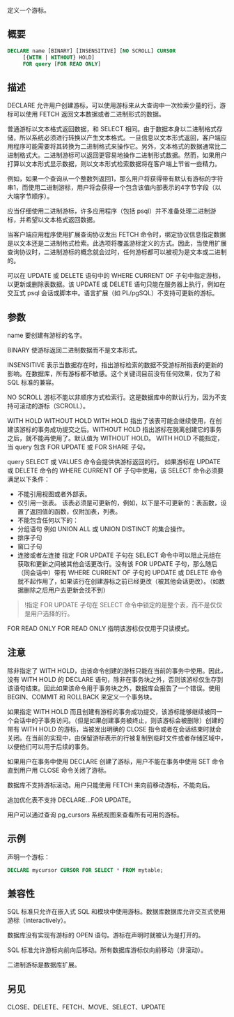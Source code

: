 定义一个游标。

## 概要

```sql
DECLARE name [BINARY] [INSENSITIVE] [NO SCROLL] CURSOR 
     [{WITH | WITHOUT} HOLD] 
     FOR query [FOR READ ONLY]
```

## 描述
DECLARE 允许用户创建游标，可以使用游标来从大查询中一次检索少量的行。游标可以使用 FETCH 返回文本数据或者二进制形式的数据。

普通游标以文本格式返回数据，和 SELECT 相同。由于数据本身以二进制格式存储，所以系统必须进行转换以产生文本格式。一旦信息以文本形式返回，客户端应用程序可能需要将其转换为二进制格式来操作它。另外，文本格式的数据通常比二进制格式大。二进制游标可以返回更容易地操作二进制形式数据。然而，如果用户打算以文本形式显示数据，则以文本形式检索数据将在客户端上节省一些精力。

例如，如果一个查询从一个整数列返回1，那么用户将获得带有默认有游标的字符串1，而使用二进制游标，用户将会获得一个包含该值内部表示的4字节字段（以大端字节顺序）。

应当仔细使用二进制游标，许多应用程序（包括 psql）并不准备处理二进制游标，并希望以文本格式返回数据。

当客户端应用程序使用扩展查询协议发出 FETCH 命令时，绑定协议信息指定数据是以文本还是二进制格式检索。此选项将覆盖游标定义的方式。因此，当使用扩展查询协议时，二进制游标的概念就会过时，任何游标都可以被视为是文本或二进制的。

可以在 UPDATE 或 DELETE 语句中的 WHERE CURRENT OF 子句中指定游标，以更新或删除表数据。该 UPDATE 或 DELETE 语句只能在服务器上执行，例如在交互式 psql 会话或脚本中。语言扩展（如 PL/pgSQL）不支持可更新的游标。

## 参数

name
要创建有游标的名字。

BINARY
使游标返回二进制数据而不是文本形式。

INSENSITIVE
表示当数据存在时，指出游标检索的数据不受游标所指表的更新的影响。在数据库，所有游标都不敏感。这个关键词目前没有任何效果，仅为了和 SQL 标准的兼容。

NO SCROLL
游标不能以非顺序方式检索行。这是数据库中的默认行为，因为不支持可滚动的游标（SCROLL）。

WITH HOLD
WITHOUT HOLD
WITH HOLD 指出了该表可能会继续使用，在创建该游标的事务成功提交之后。WITHOUT HOLD 指出游标在脱离创建它的事务之后，就不能再使用了。默认值为 WITHOUT HOLD。
WITH HOLD 不能指定，当 query 包含 FOR UPDATE 或 FOR SHARE 子句。

query
SELECT 或 VALUES 命令会提供供游标返回的行。
如果游标在 UPDATE 或 DELETE 命令的 WHERE CURRENT OF 子句中使用，该 SELECT 命令必须要满足以下条件：
- 不能引用视图或者外部表。
- 仅引用一张表。
该表必须是可更新的，例如，以下是不可更新的：表函数，设置了返回值的函数，仅附加表，列表。
- 不能包含任何以下的：
 - 分组语句
 例如 UNION ALL 或 UNION DISTINCT 的集合操作。
 - 排序子句
 - 窗口子句
 - 连接或者左连接
指定 FOR UPDATE 子句在 SELECT 命令中可以阻止元组在获取和更新之间被其他会话更改行。没有该 FOR UPDATE 子句，那么随后（同会话中）带有 WHERE CURRENT OF 子句的 UPDATE 或 DELETE 命令就不起作用了，如果该行在创建游标之前已经更改（被其他会话更改）。（如数据删除之后用户去更新会找不到）
>!指定 FOR UPDATE 子句在 SELECT 命令中锁定的是整个表，而不是仅仅是用户选择的行。

FOR READ ONLY
FOR READ ONLY 指明该游标仅仅用于只读模式。

## 注意
除非指定了 WITH HOLD，由该命令创建的游标只能在当前的事务中使用。因此，没有 WITH HOLD 的 DECLARE 语句，除非在事务块之外，否则该游标仅生存到该语句结束。因此如果该命令用于事务块之外，数据库会报告了一个错误。使用 BEGIN、COMMIT 和 ROLLBACK 来定义一个事务块。

如果指定 WITH HOLD 而且创建有游标的事务成功提交，该游标能够继续被同一个会话中的子事务访问。（但是如果创建事务被终止，则该游标会被删除）创建的带有 WITH HOLD 的游标，当被发出明确的 CLOSE 指令或者在会话结束时就会关闭。在当前的实现中，由保留游标表示的行被复制到临时文件或者存储区域中，以便他们可以用于后续的事务。

如果用户在事务中使用 DECLARE 创建了游标，用户不能在事务中使用 SET 命令直到用户用 CLOSE 命令关闭了游标。

数据库不支持游标滚动。用户只能使用 FETCH 来向前移动游标，不能向后。

追加优化表不支持 DECLARE...FOR UPDATE。

用户可以通过查询 pg_cursors 系统视图来查看所有可用的游标。

## 示例
声明一个游标：

```sql
DECLARE mycursor CURSOR FOR SELECT * FROM mytable;
```

## 兼容性
SQL 标准只允许在嵌入式 SQL 和模块中使用游标。数据库数据库允许交互式使用游标（interactively）。

数据库没有实现有游标的 OPEN 语句。游标在声明时就被认为是打开的。

SQL 标准允许游标向前向后移动。所有数据库游标仅向前移动（非滚动）。

二进制游标是数据库扩展。

## 另见

CLOSE、DELETE、FETCH、MOVE、SELECT、UPDATE
